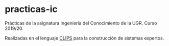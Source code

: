 # practicas-ic
Prácticas de la asignatura Ingeniería del Conocimiento de la UGR. Curso 2019/20.

Realizadas en el lenguaje [CLIPS](http://www.clipsrules.net/) para la construcción de sistemas expertos.

